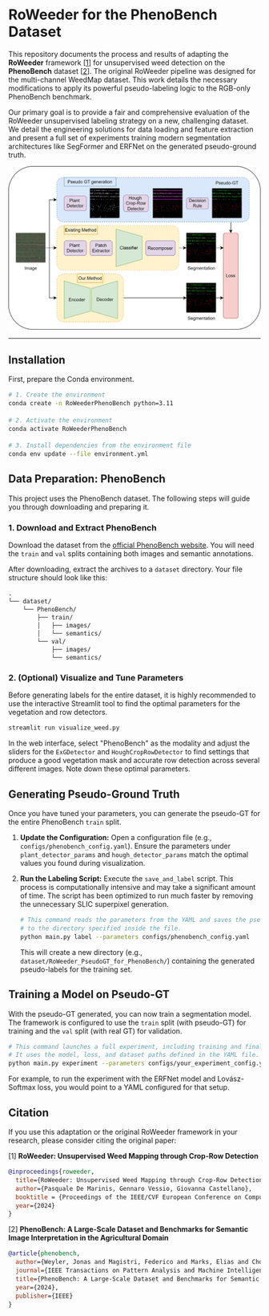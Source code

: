 # RoWeeder for the PhenoBench Dataset

This repository documents the process and results of adapting the **RoWeeder** framework \[[1](#citation)\] for unsupervised weed detection on the **PhenoBench** dataset \[[2](#citation)\]. The original RoWeeder pipeline was designed for the multi-channel WeedMap dataset. This work details the necessary modifications to apply its powerful pseudo-labeling logic to the RGB-only PhenoBench benchmark.

Our primary goal is to provide a fair and comprehensive evaluation of the RoWeeder unsupervised labeling strategy on a new, challenging dataset. We detail the engineering solutions for data loading and feature extraction and present a full set of experiments training modern segmentation architectures like SegFormer and ERFNet on the generated pseudo-ground truth.

![RoWeeder method](res/method.svg)

---

## Installation

First, prepare the Conda environment.

```bash
# 1. Create the environment
conda create -n RoWeederPhenoBench python=3.11

# 2. Activate the environment
conda activate RoWeederPhenoBench

# 3. Install dependencies from the environment file
conda env update --file environment.yml
```

## Data Preparation: PhenoBench

This project uses the PhenoBench dataset. The following steps will guide you through downloading and preparing it.

### 1. Download and Extract PhenoBench

Download the dataset from the [official PhenoBench website](https://www.phenobench.org/dataset.html). You will need the `train` and `val` splits containing both images and semantic annotations.

After downloading, extract the archives to a `dataset` directory. Your file structure should look like this:

```
.
└── dataset/
    └── PhenoBench/
        ├── train/
        │   ├── images/
        │   └── semantics/
        └── val/
            ├── images/
            └── semantics/
```

### 2. (Optional) Visualize and Tune Parameters

Before generating labels for the entire dataset, it is highly recommended to use the interactive Streamlit tool to find the optimal parameters for the vegetation and row detectors.

```bash
streamlit run visualize_weed.py
```
In the web interface, select "PhenoBench" as the modality and adjust the sliders for the `ExGDetector` and `HoughCropRowDetector` to find settings that produce a good vegetation mask and accurate row detection across several different images. Note down these optimal parameters.

## Generating Pseudo-Ground Truth

Once you have tuned your parameters, you can generate the pseudo-GT for the entire PhenoBench `train` split.

1.  **Update the Configuration:** Open a configuration file (e.g., `configs/phenobench_config.yaml`). Ensure the parameters under `plant_detector_params` and `hough_detector_params` match the optimal values you found during visualization.

2.  **Run the Labeling Script:** Execute the `save_and_label` script. This process is computationally intensive and may take a significant amount of time. The script has been optimized to run much faster by removing the unnecessary SLIC superpixel generation.

    ```bash
    # This command reads the parameters from the YAML and saves the pseudo-GT
    # to the directory specified inside the file.
    python main.py label --parameters configs/phenobench_config.yaml
    ```
    This will create a new directory (e.g., `dataset/RoWeeder_PseudoGT_for_PhenoBench/`) containing the generated pseudo-labels for the training set.

## Training a Model on Pseudo-GT

With the pseudo-GT generated, you can now train a segmentation model. The framework is configured to use the `train` split (with pseudo-GT) for training and the `val` split (with real GT) for validation.

```bash
# This command launches a full experiment, including training and final testing.
# It uses the model, loss, and dataset paths defined in the YAML file.
python main.py experiment --parameters configs/your_experiment_config.yaml
```
For example, to run the experiment with the ERFNet model and Lovász-Softmax loss, you would point to a YAML configured for that setup.

## Citation

If you use this adaptation or the original RoWeeder framework in your research, please consider citing the original paper:

[1] **RoWeeder: Unsupervised Weed Mapping through Crop-Row Detection**
```bibtex
@inproceedings{roweeder,
  title={RoWeeder: Unsupervised Weed Mapping through Crop-Row Detection},
  author={Pasquale De Marinis, Gennaro Vessio, Giovanna Castellano},
  booktitle = {Proceedings of the IEEE/CVF European Conference on Computer Vision (ECCV) Workshops},
  year={2024}
}
```

[2] **PhenoBench: A Large-Scale Dataset and Benchmarks for Semantic Image Interpretation in the Agricultural Domain**
```bibtex
@article{phenobench,
  author={Weyler, Jonas and Magistri, Federico and Marks, Elias and Chong, Y. L. and Sodano, M. and Roggiolani, G. and others},
  journal={IEEE Transactions on Pattern Analysis and Machine Intelligence},
  title={PhenoBench: A Large-Scale Dataset and Benchmarks for Semantic Image Interpretation in the Agricultural Domain},
  year={2024},
  publisher={IEEE}
}
```
